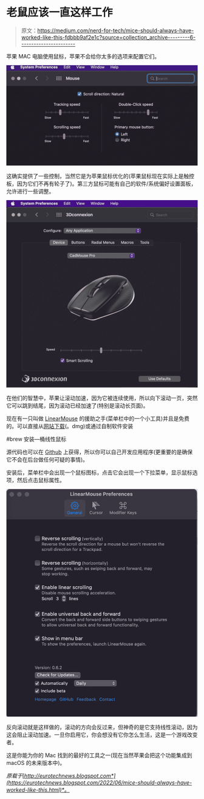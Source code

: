 # 老鼠应该一直这样工作

> 原文：<https://medium.com/nerd-for-tech/mice-should-always-have-worked-like-this-fdbbb9af2e1c?source=collection_archive---------6----------------------->

苹果 MAC 电脑使用鼠标，苹果不会给你太多的选项来配置它们。

![](img/bfb37a947f6314aca34736274f7f77aa.png)

这确实提供了一些控制，当然它是为苹果鼠标优化的(苹果鼠标现在实际上是触控板，因为它们不再有轮子了)。第三方鼠标可能有自己的软件/系统偏好设置面板，允许进行一些调整。

![](img/24f5f2cb41621be25d85843ef402df8b.png)

在他们的智慧中，苹果让滚动加速，因为它被连续使用，所以向下滚动一页，突然它可以跳到结尾，因为滚动已经加速了(特别是滚动长页面)。

现在有一只叫做 [LinearMouse](https://linearmouse.org) 的援助之手(菜单栏中的一个小工具)并且是免费的。可以直接从[网站下载](https://dl.linearmouse.org/latest/LinearMouse.dmg)(。dmg)或通过自制软件安装

#brew 安装—桶线性鼠标

源代码也可以在 [Github](https://github.com/linearmouse/linearmouse#readme) 上获得，所以你可以自己开发应用程序(更重要的是确保它不会在后台做任何可疑的事情)。

安装后，菜单栏中会出现一个鼠标图标，点击它会出现一个下拉菜单，显示鼠标选项，然后点击鼠标属性。

![](img/a574566841e55eec12afed66f8c68634.png)

反向滚动就是这样做的，滚动的方向会反过来，但神奇的是它支持线性滚动，因为这会阻止滚动加速。一旦你启用它，你会想没有它你怎么生活，这是一个游戏改变者。

这是你能为你的 Mac 找到的最好的工具之一(现在当然苹果会把这个功能集成到 macOS 的未来版本中)。

*原载于*[*http://eurotechnews.blogspot.com*](https://eurotechnews.blogspot.com/2022/06/mice-should-always-have-worked-like-this.html)*。*